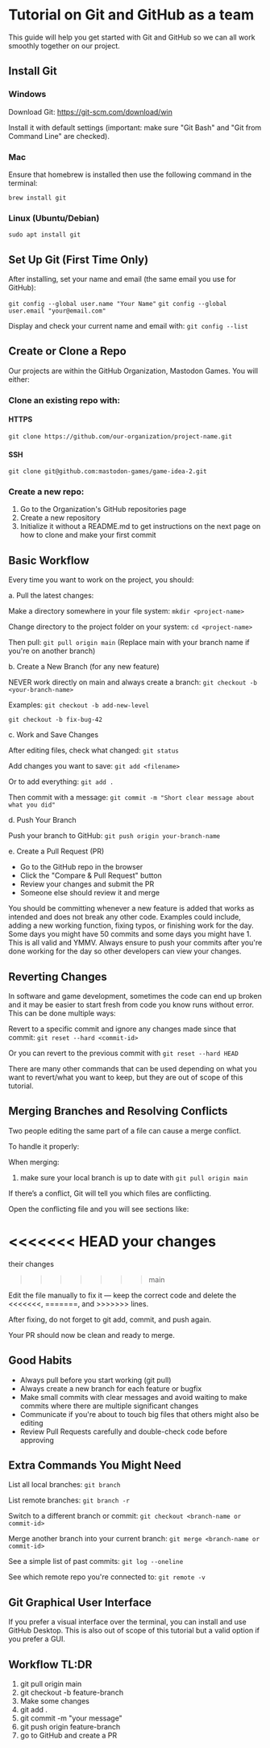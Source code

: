 # Tutorial on Git and GitHub as a team

This guide will help you get started with Git and GitHub so we can all work smoothly together on our project.

## Install Git

### Windows

Download Git: https://git-scm.com/download/win
    
Install it with default settings (important: make sure "Git Bash" and "Git from Command Line" are checked).

### Mac

Ensure that homebrew is installed then use the following command in the terminal:

`brew install git`

### Linux (Ubuntu/Debian)
`sudo apt install git`

## Set Up Git (First Time Only)

After installing, set your name and email (the same email you use for GitHub):

`git config --global user.name "Your Name"`
`git config --global user.email "your@email.com"`

Display and check your current name and email with: `git config --list`

## Create or Clone a Repo

Our projects are within the GitHub Organization, Mastodon Games. You will either:

### Clone an existing repo with:

#### HTTPS
`git clone https://github.com/our-organization/project-name.git`

#### SSH
`git clone git@github.com:mastodon-games/game-idea-2.git`

### Create a new repo:

1. Go to the Organization's GitHub repositories page
2. Create a new repository
3. Initialize it without a README.md to get instructions on the next page on how to clone and make your first commit

## Basic Workflow 

Every time you want to work on the project, you should:

a. Pull the latest changes: 

Make a directory somewhere in your file system: `mkdir <project-name>`

Change directory to the project folder on your system: `cd <project-name>`

Then pull: `git pull origin main` (Replace main with your branch name if you're on another branch)

b. Create a New Branch (for any new feature)

NEVER work directly on main and always create a branch: `git checkout -b <your-branch-name>`

Examples:
`git checkout -b add-new-level`

`git checkout -b fix-bug-42`

c. Work and Save Changes

After editing files, check what changed: `git status`

Add changes you want to save: `git add <filename>`

Or to add everything: `git add .`

Then commit with a message: `git commit -m "Short clear message about what you did"`

d. Push Your Branch

Push your branch to GitHub: `git push origin your-branch-name`

e. Create a Pull Request (PR)
- Go to the GitHub repo in the browser
- Click the "Compare & Pull Request" button
- Review your changes and submit the PR
- Someone else should review it and merge

You should be committing whenever a new feature is added that works as intended and does not break any other code. Examples could include, adding a new working function, fixing typos, or finishing work for the day. Some days you might have 50 commits and some days you might have 1. This is all valid and YMMV. Always ensure to push your commits after you're done working for the day so other developers can view your changes.

## Reverting Changes

In software and game development, sometimes the code can end up broken and it may be easier to start fresh from code you know runs without error. This can be done multiple ways:

Revert to a specific commit and ignore any changes made since that commit: `git reset --hard <commit-id>`

Or you can revert to the previous commit with `git reset --hard HEAD`

There are many other commands that can be used depending on what you want to revert/what you want to keep, but they are out of scope of this tutorial.

## Merging Branches and Resolving Conflicts

Two people editing the same part of a file can cause a merge conflict.

To handle it properly:

When merging:

1. make sure your local branch is up to date with `git pull origin main`

If there’s a conflict, Git will tell you which files are conflicting.

Open the conflicting file and you will see sections like:

<<<<<<< HEAD
your changes
=======
their changes
>>>>>>> main

Edit the file manually to fix it — keep the correct code and delete the <<<<<<<, =======, and >>>>>>> lines.

After fixing, do not forget to git add, commit, and push again.

Your PR should now be clean and ready to merge.

## Good Habits
- Always pull before you start working (git pull)
- Always create a new branch for each feature or bugfix
- Make small commits with clear messages and avoid waiting to make commits where there are multiple significant changes
- Communicate if you're about to touch big files that others might also be editing
- Review Pull Requests carefully and double-check code before approving

## Extra Commands You Might Need

List all local branches: `git branch`

List remote branches: `git branch -r`

Switch to a different branch or commit: `git checkout <branch-name or commit-id>`

Merge another branch into your current branch: `git merge <branch-name or commit-id>`

See a simple list of past commits: `git log --oneline`

See which remote repo you're connected to: `git remote -v`

## Git Graphical User Interface

If you prefer a visual interface over the terminal, you can install and use GitHub Desktop. This is also out of scope of this tutorial but a valid option if you prefer a GUI.

## Workflow TL:DR
1. git pull origin main
2. git checkout -b feature-branch
3. Make some changes
4. git add .
5. git commit -m "your message"
6. git push origin feature-branch
7. go to GitHub and create a PR


